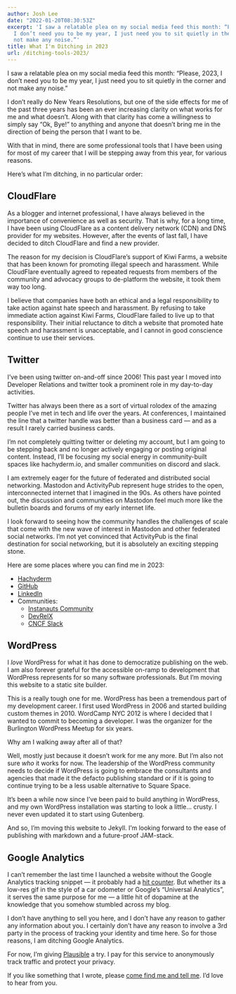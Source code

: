 ```yaml
---
author: Josh Lee
date: "2022-01-20T08:30:53Z"
excerpt: 'I saw a relatable plea on my social media feed this month: “Please, 2023,
  I don’t need you to be my year, I just need you to sit quietly in the corner and
  not make any noise.”'
title: What I'm Ditching in 2023
url: /ditching-tools-2023/
---
```


I saw a relatable plea on my social media feed this month: “Please, 2023, I don’t need you to be my year, I just need you to sit quietly in the corner and not make any noise.”

I don’t really do New Years Resolutions, but one of the side effects for me of the past three years has been an ever increasing clarity on what works for me and what doesn’t. Along with that clarity has come a willingness to simply say “Ok, Bye!” to anything and anyone that doesn’t bring me in the direction of being the person that I want to be.

With that in mind, there are some professional tools that I have been using for most of my career that I will be stepping away from this year, for various reasons. 

<!--more-->

Here’s what I’m ditching, in no particular order:

## CloudFlare
As a blogger and internet professional, I have always believed in the importance of convenience as well as security. That is why, for a long time, I have been using CloudFlare as a content delivery network (CDN) and DNS provider for my websites. However, after the events of last fall, I have decided to ditch CloudFlare and find a new provider.

The reason for my decision is CloudFlare’s support of Kiwi Farms, a website that has been known for promoting illegal speech and harassment. While CloudFlare eventually agreed to repeated requests from members of the community and advocacy groups to de-platform the website, it took them way too long.

I believe that companies have both an ethical and a legal responsibility to take action against hate speech and harassment. By refusing to take immediate action against Kiwi Farms, CloudFlare failed to live up to that responsibility. Their initial reluctance to ditch a website that promoted hate speech and harassment is unacceptable, and I cannot in good conscience continue to use their services.

## Twitter
I’ve been using twitter on-and-off since 2006! This past year I moved into Developer Relations and twitter took a prominent role in my day-to-day activities. 

Twitter has always  been there as a sort of virtual rolodex of the amazing people I’ve met in tech and life over the years. At conferences, I maintained the line that a twitter handle was better than a business card — and as a result I rarely carried business cards.

I’m not completely quitting twitter or deleting my account, but I am going to be stepping back and no longer actively engaging or posting original content. Instead, I’ll be focusing my social energy in community-built spaces like hachyderm.io, and smaller communities on discord and slack.

I am extremely eager for the future of federated and distributed social networking. Mastodon and ActivityPub represent huge strides to the open, interconnected internet that I imagined in the 90s. As others have pointed out, the discussion and communities on Mastodon feel much more like the bulletin boards and forums of my early internet life.

I look forward to seeing how the community handles the challenges of scale that come with the new wave of interest in Mastodon and other federated social networks. I’m not yet convinced that ActivityPub is the final destination for social networking, but it is absolutely an exciting stepping stone.

Here are some places where you can find me in 2023:

* [Hachyderm](https://hachyderm.io/@joshleecreates)
* [GitHub](https://github.com/joshleecreates)
* [LinkedIn](https://www.linkedin.com/in/joshuamlee/)
* Communities:
	* [Instanauts Community](https://community.ibm.com/community/user/instana/home)
	* [DevRelX](https://www.devrelx.com/)
	* [CNCF Slack](https://communityinviter.com/apps/cloud-native/cncf)


## WordPress
I *love* WordPress for what it has done to democratize publishing on the web. I am also forever grateful for the accessible on-ramp to development that WordPress represents for so many software professionals. But I’m moving this website to a static site builder.

This is a really tough one for me. WordPress has been a tremendous part of my development career. I first used WordPress in 2006 and started building custom themes in 2010. WordCamp NYC 2012 is where I decided that I wanted to commit to becoming a developer. I was the organizer for the Burlington WordPress Meetup for six years. 

Why am I walking away after all of that?

Well, mostly just because it doesn’t work for me any more. But I’m also not sure *who* it works for now. The leadership of the WordPress community needs to decide if WordPress is going to embrace the consultants and agencies that made it the defacto publishing standard or if it is going to continue trying to be a less usable alternative to Square Space.

It’s been a while now since I’ve been paid to build anything in WordPress, and my own WordPress installation was starting to look a little… crusty. I never even updated it to start using Gutenberg.

And so, I’m moving this website to Jekyll. I’m looking forward to the ease of publishing with markdown and a future-proof JAM-stack.

## Google Analytics
I can’t remember the last time I launched a website without the Google Analytics tracking snippet — it probably had a [hit counter](https://www.youtube.com/watch?v=ojT0gQHeyJQ).  But whether its a low-res gif in the style of a car odometer or Google’s “Universal Analytics”, it serves the same purpose for me — a little hit of dopamine at the knowledge that you somehow stumbled across my blog.

I don’t have anything to sell you here, and I don’t have any reason to gather any information about you. I certainly don’t have any reason to involve a 3rd party in the process of tracking your identity and time here. So for those reasons, I am ditching Google Analytics. 

For now, I’m giving [Plausible](https://plausible.io/) a try. I pay for this service to anonymously track traffic and protect your privacy.

If you like something that I wrote, please [come find me and tell me](https://hachyderm.io/@joshleecreates). I’d love to hear from you.
